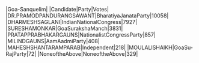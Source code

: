  
|Goa-Sanquelim|
|Candidate|Party|Votes|
|DR.PRAMODPANDURANGSAWANT|BharatiyaJanataParty|10058|
|DHARMESHSAGLANI|IndianNationalCongress|7927|
|SURESHAMONKAR|GoaSurakshaManch|3831|
|PRATAPPRABHAKARGAUNS|NationalistCongressParty|857|
|MILINDGAUNS|AamAadmiParty|408|
|MAHESHSHANTARAMPARAB|Independent|218|
|MOULALISHAIKH|GoaSu-RajParty|72|
|NoneoftheAbove|NoneoftheAbove|329|
